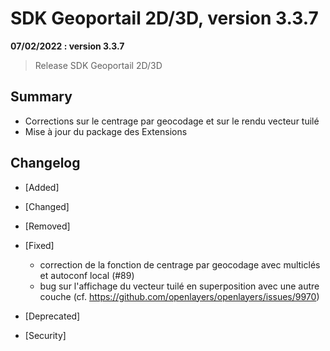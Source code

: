 # SDK Geoportail 2D/3D, version 3.3.7

**07/02/2022 : version 3.3.7**

> Release SDK Geoportail 2D/3D

## Summary

* Corrections sur le centrage par geocodage et sur le rendu vecteur tuilé
* Mise à jour du package des Extensions

## Changelog

* [Added]

* [Changed]

* [Removed]

* [Fixed]

    - correction de la fonction de centrage par geocodage avec multiclés et autoconf local (#89)
    - bug sur l'affichage du vecteur tuilé en superposition avec une autre couche (cf. <https://github.com/openlayers/openlayers/issues/9970>)

* [Deprecated]

* [Security]
